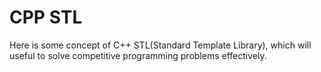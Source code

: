 # CPP STL
Here is some concept of C++ STL(Standard Template Library), which will useful to solve competitive programming problems effectively.
